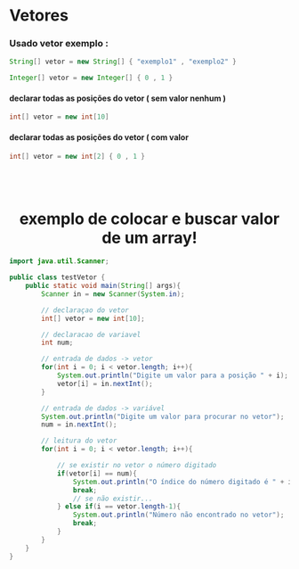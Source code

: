# Vetores
### Usado vetor exemplo :
~~~java
String[] vetor = new String[] { "exemplo1" , "exemplo2" }
~~~

~~~java
Integer[] vetor = new Integer[] { 0 , 1 }
~~~

#### declarar todas as posições do vetor ( sem valor nenhum )
~~~java
int[] vetor = new int[10]
~~~

#### declarar todas as posições do vetor ( com valor 
~~~java
int[] vetor = new int[2] { 0 , 1 }
~~~


<br>
<br>
<h1 align="center">  exemplo de colocar e buscar valor de um array! </h1>

~~~java
import java.util.Scanner;

public class testVetor {
    public static void main(String[] args){
        Scanner in = new Scanner(System.in);

        // declaraçao do vetor
        int[] vetor = new int[10];

        // declaracao de variavel
        int num;

        // entrada de dados -> vetor
        for(int i = 0; i < vetor.length; i++){
            System.out.println("Digite um valor para a posição " + i);
            vetor[i] = in.nextInt();
        }

        // entrada de dados -> variável
        System.out.println("Digite um valor para procurar no vetor");
        num = in.nextInt();

        // leitura do vetor
        for(int i = 0; i < vetor.length; i++){

            // se existir no vetor o número digitado
            if(vetor[i] == num){
                System.out.println("O índice do número digitado é " + i);
                break;
                // se não existir...
            } else if(i == vetor.length-1){
                System.out.println("Número não encontrado no vetor");
                break;
            }
        }
    }
}
~~~

